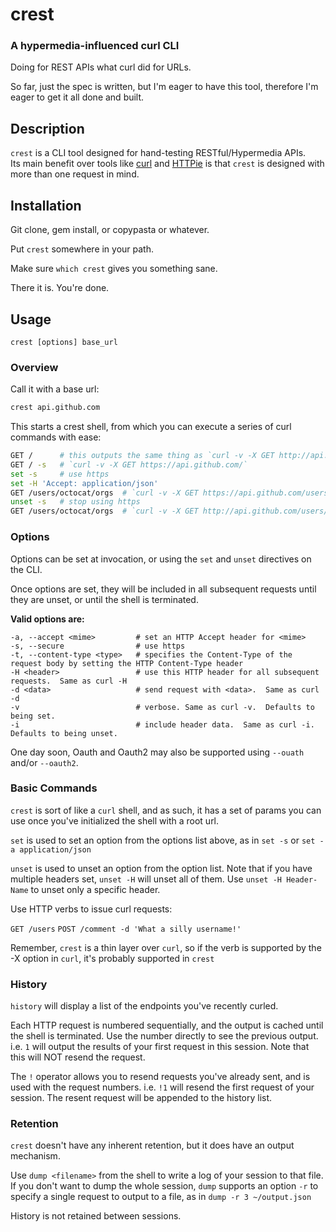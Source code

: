 crest
======
### A hypermedia-influenced curl CLI ###

Doing for REST APIs what curl did for URLs.

So far, just the spec is written, but I'm eager to have this tool,
therefore I'm eager to get it all done and built.


Description
-----------

`crest` is a CLI tool designed for hand-testing RESTful/Hypermedia APIs.  
Its main benefit over tools like [curl](http://curl.haxx.se/) and
[HTTPie](https://github.com/jkbr/httpie) is that `crest` is designed with
more than one request in mind.


Installation
------------
Git clone, gem install, or copypasta or whatever.

Put `crest` somewhere in your path.

Make sure `which crest` gives you something sane.

There it is.  You're done.


Usage
-----

`crest [options] base_url`

### Overview ###
Call it with a base url:
```bash
crest api.github.com
```

This starts a crest shell, from which you can execute a series of curl commands
with ease:

```bash
GET /      # this outputs the same thing as `curl -v -X GET http://api.github.com/`
GET / -s   # `curl -v -X GET https://api.github.com/`
set -s     # use https
set -H 'Accept: application/json'
GET /users/octocat/orgs  # `curl -v -X GET https://api.github.com/users/octocat/orgs -H 'Accept: application/json'`
unset -s   # stop using https
GET /users/octocat/orgs  # `curl -v -X GET http://api.github.com/users/octocat/orgs -H 'Accept: application/json'`
```

### Options ###

Options can be set at invocation, or using the `set` and `unset` directives
on the CLI.

Once options are set, they will be included in all subsequent requests until
they are unset, or until the shell is terminated.

**Valid options are:**
```
-a, --accept <mime>         # set an HTTP Accept header for <mime>
-s, --secure                # use https
-t, --content-type <type>   # specifies the Content-Type of the request body by setting the HTTP Content-Type header
-H <header>                 # use this HTTP header for all subsequent requests.  Same as curl -H
-d <data>                   # send request with <data>.  Same as curl -d
-v                          # verbose. Same as curl -v.  Defaults to being set.
-i                          # include header data.  Same as curl -i.  Defaults to being unset.
```

One day soon, Oauth and Oauth2 may also be supported using `--ouath` and/or
`--oauth2`.

### Basic Commands ###
`crest` is sort of like a `curl` shell, and as such, it has a set of params
you can use once you've initialized the shell with a root url.

`set` is used to set an option from the options list above, as in `set -s` or
`set -a application/json`

`unset` is used to unset an option from the option list.  Note that if you have
multiple headers set, `unset -H` will unset all of them.
Use `unset -H Header-Name` to unset only a specific header.

Use HTTP verbs to issue curl requests:

`GET /users` 
`POST /comment -d 'What a silly username!'`

Remember, `crest` is a thin layer over `curl`, so if the verb is supported by
the -X option in `curl`, it's probably supported in `crest`


### History ###

`history` will display a list of the endpoints you've recently curled.

Each HTTP request is numbered sequentially, and the output is cached until the
shell is terminated. Use the number directly to see the previous output.  i.e.
`1` will output the results of your first request in this session.  Note that
this will NOT resend the request.

The `!` operator allows you to resend requests you've already sent, and is used
with the request numbers. i.e. `!1` will resend the first request of your
session.  The resent request will be appended to the history list.

### Retention ###

`crest` doesn't have any inherent retention, but it does have an output mechanism.

Use `dump <filename>` from the shell to write a log of your session to that file.
If you don't want to dump the whole session, `dump` supports an option `-r` to
specify a single request to output to a file, as in `dump -r 3 ~/output.json`

History is not retained between sessions.




